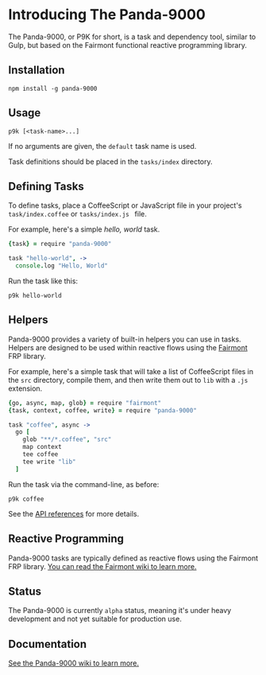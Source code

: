 # Introducing The Panda-9000

The Panda-9000, or P9K for short, is a task and dependency tool, similar to Gulp, but based on the Fairmont functional reactive programming library.

## Installation

```
npm install -g panda-9000
```

## Usage

```
p9k [<task-name>...]
```

If no arguments are given, the `default` task name is used.

Task definitions should be placed in the `tasks/index` directory.

## Defining Tasks

To define tasks, place a CoffeeScript or JavaScript file in your project's `task/index.coffee` or `tasks/index.js ` file.

For example, here's a simple _hello, world_ task.

```coffee
{task} = require "panda-9000"

task "hello-world", ->
  console.log "Hello, World"
```

Run the task like this:

```
p9k hello-world
```

## Helpers

Panda-9000 provides a variety of built-in helpers you can use in tasks.
Helpers are designed to be used within reactive flows using the [Fairmont][] FRP library.

For example, here's a simple task that will take a list of CoffeeScript files in the `src` directory, compile them, and then write them out to `lib` with a `.js` extension.

```coffee
{go, async, map, glob} = require "fairmont"
{task, context, coffee, write} = require "panda-9000"

task "coffee", async ->
  go [
    glob "**/*.coffee", "src"
    map context
    tee coffee
    tee write "lib"
  ]
```

Run the task via the command-line, as before:

```
p9k coffee
```

See the [API references](#reference) for more details.

## Reactive Programming

Panda-9000 tasks are typically defined as reactive flows using the Fairmont FRP library. [You can read the Fairmont wiki to learn more.][Fairmont]

## Status

The Panda-9000 is currently `alpha` status, meaning it's under heavy development and not yet suitable for production use.

[Fairmont]:https://github.com/pandastrike/fairmont/wiki/Reactive-Programming

## Documentation

[See the Panda-9000 wiki to learn more.](https://github.com/pandastrike/panda-9000/wiki)
